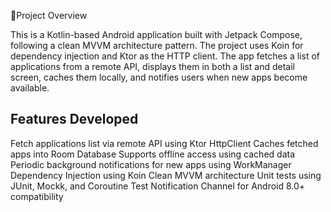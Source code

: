 📱Project Overview

This is a Kotlin-based Android application built with Jetpack Compose, following a clean MVVM architecture pattern. 
The project uses Koin for dependency injection and Ktor as the HTTP client. The app fetches a list of applications from a remote API, 
displays them in both a list and detail screen, caches them locally, and notifies users when new apps become available.

## Features Developed

Fetch applications list via remote API using Ktor HttpClient
Caches fetched apps into Room Database
Supports offline access using cached data
Periodic background notifications for new apps using WorkManager
Dependency Injection using Koin
Clean MVVM architecture
Unit tests using JUnit, Mockk, and Coroutine Test
Notification Channel for Android 8.0+ compatibility
